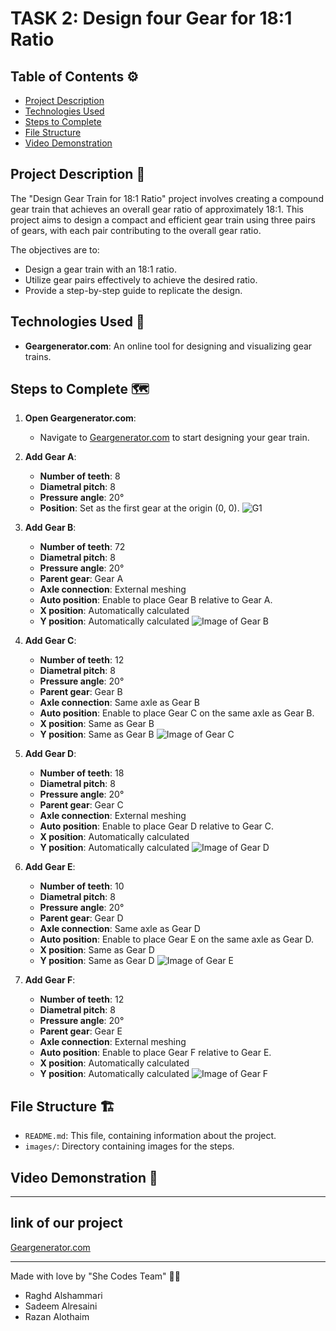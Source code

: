 # TASK 2: Design four Gear for 18:1 Ratio

## Table of Contents ⚙️
- [Project Description](#project-description)
- [Technologies Used](#technologies-used)
- [Steps to Complete](#steps-to-complete)
- [File Structure](#file-structure)
- [Video Demonstration](#video-demonstration)

## Project Description 📝
The "Design Gear Train for 18:1 Ratio" project involves creating a compound gear train that achieves an overall gear ratio of approximately 18:1. This project aims to design a compact and efficient gear train using three pairs of gears, with each pair contributing to the overall gear ratio.

The objectives are to:

- Design a gear train with an 18:1 ratio.
- Utilize gear pairs effectively to achieve the desired ratio.
- Provide a step-by-step guide to replicate the design.


## Technologies Used 🔧
- **Geargenerator.com**: An online tool for designing and visualizing gear trains.

## Steps to Complete 🗺️

1. **Open Geargenerator.com**:
    - Navigate to [Geargenerator.com](https://www.geargenerator.com) to start designing your gear train.

2. **Add Gear A**:
    - **Number of teeth**: 8
    - **Diametral pitch**: 8
    - **Pressure angle**: 20°
    - **Position**: Set as the first gear at the origin (0, 0).
![G1](https://github.com/user-attachments/assets/ae023246-7d9d-42a6-8ebf-b02e3b6631b2)



3. **Add Gear B**:
    - **Number of teeth**: 72
    - **Diametral pitch**: 8
    - **Pressure angle**: 20°
    - **Parent gear**: Gear A
    - **Axle connection**: External meshing
    - **Auto position**: Enable to place Gear B relative to Gear A.
    - **X position**: Automatically calculated
    - **Y position**: Automatically calculated
    ![Image of Gear B](https://example.com/gear_b_image)

4. **Add Gear C**:
    - **Number of teeth**: 12
    - **Diametral pitch**: 8
    - **Pressure angle**: 20°
    - **Parent gear**: Gear B
    - **Axle connection**: Same axle as Gear B
    - **Auto position**: Enable to place Gear C on the same axle as Gear B.
    - **X position**: Same as Gear B
    - **Y position**: Same as Gear B
    ![Image of Gear C](https://example.com/gear_c_image)

5. **Add Gear D**:
    - **Number of teeth**: 18
    - **Diametral pitch**: 8
    - **Pressure angle**: 20°
    - **Parent gear**: Gear C
    - **Axle connection**: External meshing
    - **Auto position**: Enable to place Gear D relative to Gear C.
    - **X position**: Automatically calculated
    - **Y position**: Automatically calculated
    ![Image of Gear D](https://example.com/gear_d_image)

6. **Add Gear E**:
    - **Number of teeth**: 10
    - **Diametral pitch**: 8
    - **Pressure angle**: 20°
    - **Parent gear**: Gear D
    - **Axle connection**: Same axle as Gear D
    - **Auto position**: Enable to place Gear E on the same axle as Gear D.
    - **X position**: Same as Gear D
    - **Y position**: Same as Gear D
    ![Image of Gear E](https://example.com/gear_e_image)

7. **Add Gear F**:
    - **Number of teeth**: 12
    - **Diametral pitch**: 8
    - **Pressure angle**: 20°
    - **Parent gear**: Gear E
    - **Axle connection**: External meshing
    - **Auto position**: Enable to place Gear F relative to Gear E.
    - **X position**: Automatically calculated
    - **Y position**: Automatically calculated
    ![Image of Gear F](https://example.com/gear_f_image)

## File Structure 🏗️

- `README.md`: This file, containing information about the project.
- `images/`: Directory containing images for the steps.

## Video Demonstration 🎥


---
## link of our project
[Geargenerator.com](https://geargenerator.com/#200,200,100,20,1,3,67449.29999988156,4,1,8,1,8,20,0,0,0,0,0,0,0,72,9,8,20,-30,0,0,0,0,1,1,12,1.5,8,20,0,0,0,0,0,2,0,24,3,8,20,0,0,0,0,0,0,0,3,-237)


___
Made with love by "She Codes Team" 🤍😄
- Raghd Alshammari
- Sadeem Alresaini
- Razan Alothaim

